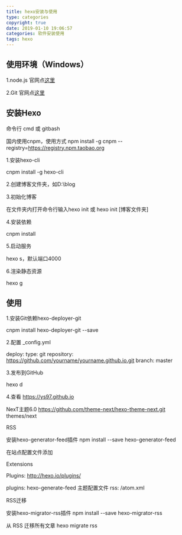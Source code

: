 ```yaml
---
title: hexo安装与使用
type: categories
copyright: true
date: 2019-01-10 19:06:57
categories: 软件安装使用
tags: hexo
---
```

## 使用环境（Windows）
1.node.js 官网点[这里](https://nodejs.org/)

2.Git 官网点[这里](https://git-scm.com/)

## 安装Hexo
命令行 cmd 或 gitbash

国内使用cnpm，使用方式 npm install -g cnpm --registry=https://registry.npm.taobao.org

1.安装hexo-cli

cnpm install -g hexo-cli

2.创建博客文件夹，如D:\blog

3.初始化博客

在文件夹内打开命令行输入hexo init 或 hexo init [博客文件夹]

4.安装依赖

cnpm install

5.启动服务

hexo s，默认端口4000

6.渲染静态资源

hexo g

## 使用

1.安装Git依赖hexo-deployer-git

cnpm install hexo-deployer-git --save

2.配置 _config.yml

deploy:
 type: git
 repository: https://github.com/yourname/yourname.github.io.git
 branch: master

3.发布到GitHub

hexo d

4.查看 https://ys97.github.io

NexT主题6.0
https://github.com/theme-next/hexo-theme-next.git themes/next

RSS

安装hexo-generator-feed插件 npm install --save hexo-generator-feed

在站点配置文件添加

Extensions

Plugins: http://hexo.io/plugins/

plugins: hexo-generate-feed 主题配置文件 rss: /atom.xml

RSS迁移

安装hexo-migrator-rss插件 npm install --save hexo-migrator-rss

从 RSS 迁移所有文章 hexo migrate rss